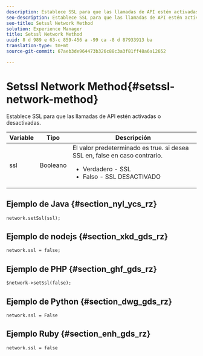 ```yaml
---
description: Establece SSL para que las llamadas de API estén activadas o desactivadas.
seo-description: Establece SSL para que las llamadas de API estén activadas o desactivadas.
seo-title: Setssl Network Method
solution: Experience Manager
title: Setssl Network Method
uuid: 8 d 989 e 63-c 859-456 a -99 ca -8 d 87933913 ba
translation-type: tm+mt
source-git-commit: 67aeb3de964473b326c88c3a3f81ff48a6a12652

---
```



# Setssl Network Method{#setssl-network-method}

Establece SSL para que las llamadas de API estén activadas o desactivadas.

| Variable | Tipo | Descripción |
|--- |--- |--- |
| ssl | Booleano | El valor predeterminado es true. si desea SSL en, false en caso contrario. <br><ul><li>Verdadero - SSL </li><li>Falso - SSL DESACTIVADO</li></ul> |

## Ejemplo de Java {#section_nyl_ycs_rz}

```
network.setSsl(ssl); 
```

## Ejemplo de nodejs {#section_xkd_gds_rz}

```
network.ssl = false; 
```

## Ejemplo de PHP {#section_ghf_gds_rz}

```
$network->setSsl(false); 
```

## Ejemplo de Python {#section_dwg_gds_rz}

```
network.ssl = False 
```

## Ejemplo Ruby {#section_enh_gds_rz}

```
network.ssl = false 
```
